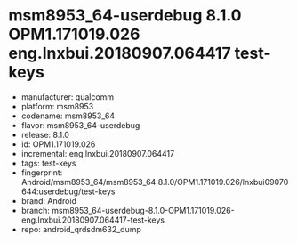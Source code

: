 # msm8953_64-userdebug 8.1.0 OPM1.171019.026 eng.lnxbui.20180907.064417 test-keys
- manufacturer: qualcomm
- platform: msm8953
- codename: msm8953_64
- flavor: msm8953_64-userdebug
- release: 8.1.0
- id: OPM1.171019.026
- incremental: eng.lnxbui.20180907.064417
- tags: test-keys
- fingerprint: Android/msm8953_64/msm8953_64:8.1.0/OPM1.171019.026/lnxbui09070644:userdebug/test-keys
- brand: Android
- branch: msm8953_64-userdebug-8.1.0-OPM1.171019.026-eng.lnxbui.20180907.064417-test-keys
- repo: android_qrdsdm632_dump

